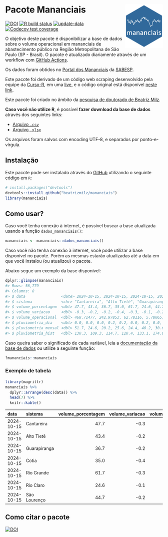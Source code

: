 
<!-- README.md is generated from README.Rmd. Please edit that file -->

# Pacote Mananciais <img src="man/figures/hexlogo.png" align="right" width = "120px"/>

<!-- badges: start -->

[![DOI](https://zenodo.org/badge/DOI/10.5281/zenodo.4733056.svg)](https://doi.org/10.5281/zenodo.4733056)
[![R build
status](https://github.com/beatrizmilz/mananciais/workflows/R-CMD-check/badge.svg)](https://github.com/beatrizmilz/mananciais/actions)
[![update-data](https://github.com/beatrizmilz/mananciais/actions/workflows/2-update_data.yaml/badge.svg)](https://github.com/beatrizmilz/mananciais/actions/workflows/2-update_data.yaml)
[![Codecov test
coverage](https://codecov.io/gh/beatrizmilz/mananciais/branch/master/graph/badge.svg)](https://codecov.io/gh/beatrizmilz/mananciais?branch=master)
<!-- badges: end -->

O objetivo deste pacote é disponibilizar a base de dados sobre o volume
operacional em mananciais de abastecimento público na Região
Metropolitana de São Paulo (SP - Brasil). O pacote é atualizado
diariamente através de um workflow com [GitHub
Actions](https://github.com/beatrizmilz/mananciais/actions).

Os dados foram obtidos no [Portal dos
Mananciais](http://mananciais.sabesp.com.br/Situacao) da
[SABESP](http://site.sabesp.com.br/site/Default.aspx).

Este pacote foi derivado de um código web scraping desenvolvido pela
equipe da [Curso-R](https://www.curso-r.com/), em uma
[live](https://youtu.be/jvZIxrMmOcQ), e o código original está
disponível [neste
link](https://github.com/curso-r/lives/blob/master/drafts/20200730_scraper_sabesp.R).

Este pacote foi criado no âmbito da [pesquisa de doutorado de Beatriz
Milz](https://beatrizmilz.github.io/tese/).

**Caso você não utilize R**, é possível **fazer download da base de
dados** através dos seguintes links:

- [Arquivo
  `.csv`](https://github.com/beatrizmilz/mananciais/raw/master/inst/extdata/mananciais.csv)
- [Arquivo
  `.xlsx`](https://github.com/beatrizmilz/mananciais/blob/master/inst/extdata/mananciais.xlsx?raw=true)

Os arquivos foram salvos com encoding UTF-8, e separados por
ponto-e-vírgula.

## Instalação

Este pacote pode ser instalado através do [GitHub](https://github.com/)
utilizando o seguinte código em `R`:

``` r
# install.packages("devtools")
devtools::install_github("beatrizmilz/mananciais")
library(mananciais)
```

## Como usar?

Caso você tenha conexão à internet, é possível buscar a base atualizada
usando a função `dados_mananciais()`:

``` r
mananciais <- mananciais::dados_mananciais() 
```

Caso você não tenha conexão à internet, você pode utilizar a base
disponível no pacote. Porém as mesmas estarão atualizadas até a data em
que você instalou (ou atualizou) o pacote.

Abaixo segue um exemplo da base disponível:

``` r
dplyr::glimpse(mananciais)
#> Rows: 56,779
#> Columns: 8
#> $ data                <date> 2024-10-15, 2024-10-15, 2024-10-15, 2024-10-15, 2…
#> $ sistema             <chr> "Cantareira", "Alto Tietê", "Guarapiranga", "Cotia…
#> $ volume_porcentagem  <dbl> 47.7, 43.4, 36.7, 35.0, 61.7, 24.6, 44.7, 48.0, 43…
#> $ volume_variacao     <dbl> -0.3, -0.2, -0.2, -0.4, -0.3, -0.1, -0.2, -0.2, -0…
#> $ volume_operacional  <dbl> 468.71477, 242.97853, 62.78116, 5.78065, 69.21180,…
#> $ pluviometria_dia    <dbl> 0.0, 0.0, 0.0, 0.2, 0.2, 0.0, 0.2, 0.0, 0.1, 0.0, …
#> $ pluviometria_mensal <dbl> 51.7, 24.6, 20.2, 25.6, 24.4, 40.2, 30.6, 51.7, 24…
#> $ pluviometria_hist   <dbl> 130.3, 109.3, 114.7, 120.4, 133.1, 174.8, 144.0, 1…
```

Caso queira saber o significado de cada variável, leia a [documentação
da base de
dados](https://beatrizmilz.github.io/mananciais/reference/mananciais.html)
ou utilize a seguinte função:

``` r
?mananciais::mananciais
```

### Exemplo de tabela

``` r
library(magrittr)
mananciais %>% 
  dplyr::arrange(desc(data)) %>% 
  head(7) %>%
  knitr::kable()
```

| data       | sistema      | volume_porcentagem | volume_variacao | volume_operacional | pluviometria_dia | pluviometria_mensal | pluviometria_hist |
|:-----------|:-------------|-------------------:|----------------:|-------------------:|-----------------:|--------------------:|------------------:|
| 2024-10-15 | Cantareira   |               47.7 |            -0.3 |          468.71477 |              0.0 |                51.7 |             130.3 |
| 2024-10-15 | Alto Tietê   |               43.4 |            -0.2 |          242.97853 |              0.0 |                24.6 |             109.3 |
| 2024-10-15 | Guarapiranga |               36.7 |            -0.2 |           62.78116 |              0.0 |                20.2 |             114.7 |
| 2024-10-15 | Cotia        |               35.0 |            -0.4 |            5.78065 |              0.2 |                25.6 |             120.4 |
| 2024-10-15 | Rio Grande   |               61.7 |            -0.3 |           69.21180 |              0.2 |                24.4 |             133.1 |
| 2024-10-15 | Rio Claro    |               24.6 |            -0.1 |            3.35975 |              0.0 |                40.2 |             174.8 |
| 2024-10-15 | São Lourenço |               44.7 |            -0.2 |           39.66138 |              0.2 |                30.6 |             144.0 |

## Como citar o pacote

[![DOI](https://zenodo.org/badge/DOI/10.5281/zenodo.4733056.svg)](https://doi.org/10.5281/zenodo.4733056)
